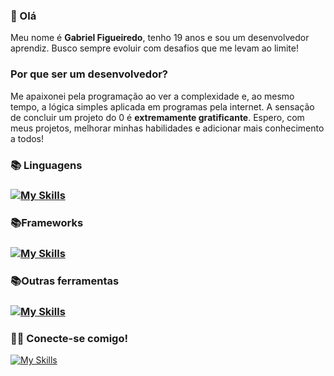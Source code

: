 <h3> 👋 Olá </h3> 
<p>Meu nome é <strong>Gabriel Figueiredo</strong>, tenho 19 anos e sou um desenvolvedor aprendiz. Busco sempre evoluir com desafios que me levam ao limite! </p>

<h3> Por que ser um desenvolvedor? </h3>
<p> Me apaixonei pela programação ao ver a complexidade e, ao mesmo tempo, a lógica simples aplicada em programas pela internet. A sensação de concluir um projeto do 0 é <strong>extremamente gratificante</strong>. Espero, com meus projetos, melhorar minhas habilidades e adicionar mais conhecimento a todos! </p>

<h3> 📚 Linguagens <h3>

[![My Skills](https://skillicons.dev/icons?i=java,js,python)](https://skillicons.dev)

<h3> 📚Frameworks <h3>
  
[![My Skills](https://skillicons.dev/icons?i=react,spring)](https://skillicons.dev)
 
 <h3> 📚Outras ferramentas <h3>
   
[![My Skills](https://skillicons.dev/icons?i=figma,docker,postgres)](https://skillicons.dev)

  
<h3> 💫🚀 Conecte-se comigo! </h3>

[![My Skills](https://skillicons.dev/icons?i=linkedin)](https://www.linkedin.com/in/gabrielfigueiredodeandrade/)

